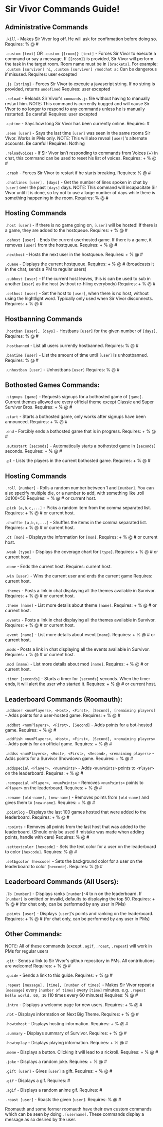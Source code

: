 Sir Vivor Commands Guide!
=========================


Administrative Commands
---------------------

`.kill` - Makes Sir Vivor log off. He will ask for confirmation before doing so.
Requires: % @ #

`.custom [text]` OR `.custom {[room]} [text]` - Forces Sir Vivor to execute a command or say a message. If `{[room]}` is provided, Sir Vivor will perform the task in the target room. Room name must be in `[brackets]`. For example: `.custom [survivor] hi`, `.custom [survivor] /modchat ac` Can be dangerous if misused.
Requires: user excepted

`.js [string]` - Forces Sir Vivor to execute a javascript string. If no string is provided, returns `undefined`
Requires: user excepted

`.reload` - Reloads Sir Vivor's `commands.js` file without having to manually restart him. NOTE: This command is currently bugged and will cause Sir Vivor to no longer to respond to any commands unless he is manually restarted. Be careful!
Requires: user excepted

`.uptime` - Says how long Sir Vivor has been currently online.
Requires: #

`.seen [user]` - Says the last time `[user]` was seen in the same rooms Sir Vivor. Works in PMs only. NOTE: This will also reveal `[user]`'s alternate accounts. Be careful!
Requires: Nothing

`.reloadvoices` -  If Sir Vivor isn’t responding to commands from Voices (+) in chat, this command can be used to reset his list of voices.
Requires: + % @ #

`.crash` - Forces Sir Vivor to restart if he starts breaking.
Requires: % @ #

`.chatlines [user], [days]` - Get the number of lines spoken in chat by `[user]` over the past `[days]` days. NOTE: This command will incapacitate Sir Vivor until it is done, so try not to use a large number of days while there is something happening in the room.
Requires: % @ #


Hosting Commands 
---------------------------

`.host [user]` - if there is no game going on, `[user]` will be hosted! If there is a game, they are added to the hostqueue. 
Requires: + % @ #

`.dehost [user]` - Ends the current userhosted game. If there is a game, it removes `[user]` from the hostqueue. 
Requires: + % @ #

`.nexthost` - Hosts the next user in the hostqueue. 
Requires: + % @ #

`.queue` - Displays the current hostqueue. 
Requires: + % @ # (broadcasts it in the chat, sends a PM to regular users)

`.subhost [user]` - If the current host leaves, this is can be used to sub in another `[user]` as the host (without re-hling everybody)
Requires: + % @ #

`.sethost [user]` - Set the host to `[user]`, when there is no host, without using the hightlight word. Typically only used when Sir Vivor disconnects.
Requires: + % @ #


Hostbanning Commands
---------------------------------
`.hostban [user], [days]` - Hostbans `[user]` for the given number of `[days]`.
Requires: % @ #

`.hostbanned`  - List all users currently hostbanned.
Requires: % @ #

`.bantime [user]` - List the amount of time until `[user]` is unhostbanned.
Requires: % @ #

`.unhostban [user]` - Unhostbans `[user]`
Requires: % @ #


Bothosted Games Commands:
-------------------------

`.signups [game]` - Requests signups for a bothosted game of `[game]`. Current themes allowed are every official theme except Classic and Super Survivor Bros.
Requires: + % @ #

`.start` - Starts a bothosted game, only works after signups have been announced. 
Requires: + % @ #

`.end` - Forcibly ends a bothosted game that is in progress. 
Requires: + % @ #

`.autostart [seconds]` - Automatically starts a bothosted game in `[seconds]` seconds.
Requires: + % @ #

`.pl` - Lists the players in the current bothosted game.
Requires: + % @ #


Hosting Commands
------------------

`.roll [number]` - Rolls a random number between 1 and `[number]`. You can also specify multiple die, or a number to add, with something like .roll 3d100+50
Requires: + % @ # or current host.

`.pick [a,b,c,...]` - Picks a random item from the comma separated list.
Requires: + % @ # or current host.

`.shuffle [a,b,c,...]` - Shuffles the items in the comma separated list.
Requires: + % @ # or current host.

`.dt [mon]` - Displays the information for `[mon]`.
Requires: + % @ # or current host.

`.weak [type]` - Displays the coverage chart for `[type]`.
Requires: + % @ # or current host.

`.done` - Ends the current host.
Requires: current host.

`.win [user]` - Wins the current user and ends the current game
Requires: current host.

`.themes` - Posts a link in chat displaying all the themes available in Survivor. 
Requires: + % @ # or current host.

`.theme [name]` - List more details about theme `[name]`. 
Requires: + % @ # or current host.

`.events` - Posts a link in chat displaying all the themes available in Survivor. 
Requires: + % @ # or current host.

`.event [name]` - List more details about event `[name]`. 
Requires: + % @ # or current host.

`.mods` - Posts a link in chat displaying all the events available in Survivor. 
Requires: + % @ # or current host.

`.mod [name]` - List more details about mod `[name]`. 
Requires: + % @ # or current host.

`.timer [seconds]` - Starts a timer for `[seconds]` seconds. When the timer ends, it will alert the user who started it.
Requires: + % @ # or current host.


Leaderboard Commands (Roomauth):
------------------------------------
`.adduser <numPlayers>, <Host>, <First>, [Second], [remaining players]` - Adds points for a user-hosted game.
Requires: + % @ #

`.addbot <numPlayers>, <First>, [Second]` - Adds points for a bot-hosted game.
Requires: + % @ #

`.addfish <numPlayers>, <Host>, <First>, [Second], <remaining players>` - Adds points for an official game.
Requires: + % @ #

`.addss <numPlayers>, <Host>, <First>, <Second>, <remaining players>` - Adds points for a Survivor Showdown game.
Requires: + % @ #

`.addspecial <Player>, <numPoints>` - Adds `<numPoints>` points to `<Player>` on the leaderboard.
Requires: + % @ #

`.remspecial <Player>, <numPoints>` - Removes `<numPoints>` points to `<Player>` on the leaderboard.
Requires: + % @ #

`.rename [old-name], [new-name]` - Removes points from `[old-name]` and gives them to `[new-name]`.
Requires: + % @ #

`.pointlog` - Displays the last 100 games hosted that were added to the leaderboard.
Requires: + % @ #

`.rpoints` - Removes all points from the last host that was added to the leaderboard. (Should only be used if mistake was made when adding points, handle with care)
Requires: % @ #

`.settextcolor [hexcode]` - Sets the text color for a user on the leaderboard to color `[hexcode]`.
Requires: % @ #

`.setbgcolor [hexcode]` - Sets the background color for a user on the leaderboard to color `[hexcode]`.
Requires: % @ #


Leaderboard Commands (All Users):
-------------------------------------
`.lb [number]`  - Displays ranks `[number]`-4 to n on the leaderboard. If `[number]` is omitted or invalid, defaults to displaying the top 50.
Requires: + % @ # (for chat only, can be performed by any user in PMs)

`.points [user]` - Displays `[user]`’s points and ranking on the leaderboard.
Requires: + % @ # (for chat only, can be performed by any user in PMs)


Other Commands:
---------------
NOTE: All of these commands (except `.agif`, `.roast`, `.repeat`) will work in PMs for regular users 

`.git` - Sends a link to Sir Vivor's github repository in PMs. All contributions are welcome!
Requires:  + % @ #

`.guide` - Sends a link to this guide.
Requires:  + % @ #

`.repeat [message], [time], [number of times]` - Makes Sir Vivor repeat a `[message]` every `[number of times]` every `[time]` minutes. 
e.g. `.repeat hello world, 60, 10` (10 times every 60 minutes)
Requires: % @ #

`.intro` - Displays a welcome page for new users.
Requires:  + % @ #

`.nbt` - Displays information on Next Big Theme.
Requires: + % @ #

`.howtohost` - Displays hosting information.
Requires: + % @ #

`.summary` - Displays summary of Survivor.
Requires: + % @ #

`.howtoplay` - Displays playing information.
Requires: + % @ #

`.meme` - Displays a button. Clicking it will lead to a rickroll.
Requires: + % @ #

`.joke` - Displays a random joke.
Requires: + % @ #

`.gift [user]` - Gives `[user]` a gift.
Requires: + % @ #

`.gif` - Displays a gif.
Requires: #

`.agif` - Displays a random anime gif.
Requires: #

`.roast [user]` - Roasts the given `[user]`.
Requires: % @ #

Roomauth and some former roomauth have their own custom commands which can be seen by doing `.[username]`. These commands display a message as so desired by the user.
